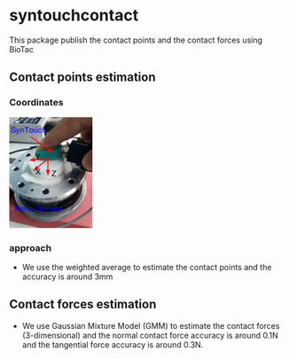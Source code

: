 # syntouchcontact
This package publish the contact points and the contact forces using BioTac


## Contact points estimation
### Coordinates
<img src="/misc/forcecalibration.png" alt="alt text" width="150" height="200">

### approach
* We use the weighted average to estimate the contact points and the accuracy is around 3mm

## Contact forces estimation
* We use Gaussian Mixture Model (GMM) to estimate the contact forces (3-dimensional) and the normal contact force accuracy is 
around 0.1N and the tangential force accuracy is around 0.3N.